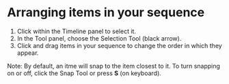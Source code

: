 # Arranging items in your sequence

1. Click within the Timeline panel to select it.
2. In the Tool panel, choose the Selection Tool \(black arrow\).
3. Click and drag items in your sequence to change the order in which they appear. 

Note: By default, an itme will snap to the item closest to it. To turn snapping on or off, click the Snap Tool or press **S** (on keyboard).


